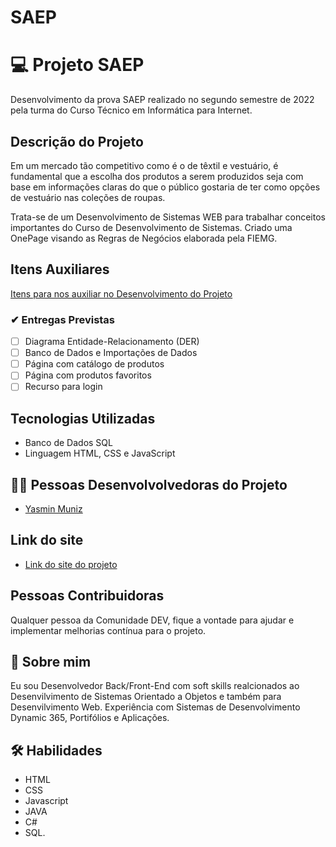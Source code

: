 # SAEP
# 💻 Projeto SAEP

Desenvolvimento da prova SAEP realizado no segundo semestre de 2022 pela turma do Curso Técnico em Informática para Internet.

## Descrição do Projeto

Em um mercado tão competitivo como é o de têxtil e vestuário, é fundamental que a
escolha dos produtos a serem produzidos seja com base em informações claras do
que o público gostaria de ter como opções de vestuário nas coleções de roupas.

Trata-se de um Desenvolvimento de Sistemas WEB para trabalhar conceitos importantes do Curso de Desenvolvimento de Sistemas. 
Criado uma OnePage visando as Regras de Negócios elaborada pela FIEMG. 

## Itens Auxiliares

[Itens para nos auxiliar no Desenvolvimento do Projeto](https://drive.google.com/drive/folders/17CfaQVbPufcfccbQs3-HZMD6CP8mby93?usp=sharing)


### ✔ Entregas Previstas

- [ ]  Diagrama Entidade-Relacionamento (DER)
- [ ]  Banco de Dados e Importações de Dados
- [ ]  Página com catálogo de produtos
- [ ]  Página com produtos favoritos
- [ ]  Recurso para login

## Tecnologias Utilizadas
- Banco de Dados SQL
- Linguagem HTML, CSS e JavaScript


## 🧑‍💻 Pessoas Desenvolvolvedoras do Projeto

- [Yasmin Muniz](https://github.com/Muniz-Yasmin)

## Link do site

- [Link do site do projeto](https://muniz-yasmin.github.io/projeto-saep/)

## Pessoas Contribuidoras

Qualquer pessoa da Comunidade DEV, fique a vontade para ajudar e implementar melhorias contínua para o projeto. 
## 🚀 Sobre mim
Eu sou Desenvolvedor Back/Front-End com soft skills 
realcionados ao Desenvilvimento de Sistemas Orientado a 
Objetos e também para Desenvilvimento Web. Experiência com 
Sistemas de Desenvolvimento Dynamic 365, Portifólios e 
Aplicações.


## 🛠 Habilidades
- HTML
- CSS
- Javascript
- JAVA
- C#
- SQL.